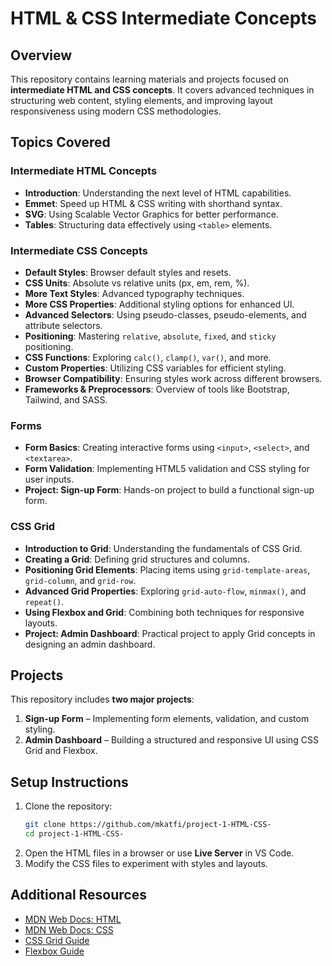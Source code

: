 # HTML & CSS Intermediate Concepts

## Overview
This repository contains learning materials and projects focused on **intermediate HTML and CSS concepts**. It covers advanced techniques in structuring web content, styling elements, and improving layout responsiveness using modern CSS methodologies.

## Topics Covered

### **Intermediate HTML Concepts**
- **Introduction**: Understanding the next level of HTML capabilities.
- **Emmet**: Speed up HTML & CSS writing with shorthand syntax.
- **SVG**: Using Scalable Vector Graphics for better performance.
- **Tables**: Structuring data effectively using `<table>` elements.

### **Intermediate CSS Concepts**
- **Default Styles**: Browser default styles and resets.
- **CSS Units**: Absolute vs relative units (px, em, rem, %).
- **More Text Styles**: Advanced typography techniques.
- **More CSS Properties**: Additional styling options for enhanced UI.
- **Advanced Selectors**: Using pseudo-classes, pseudo-elements, and attribute selectors.
- **Positioning**: Mastering `relative`, `absolute`, `fixed`, and `sticky` positioning.
- **CSS Functions**: Exploring `calc()`, `clamp()`, `var()`, and more.
- **Custom Properties**: Utilizing CSS variables for efficient styling.
- **Browser Compatibility**: Ensuring styles work across different browsers.
- **Frameworks & Preprocessors**: Overview of tools like Bootstrap, Tailwind, and SASS.

### **Forms**
- **Form Basics**: Creating interactive forms using `<input>`, `<select>`, and `<textarea>`.
- **Form Validation**: Implementing HTML5 validation and CSS styling for user inputs.
- **Project: Sign-up Form**: Hands-on project to build a functional sign-up form.

### **CSS Grid**
- **Introduction to Grid**: Understanding the fundamentals of CSS Grid.
- **Creating a Grid**: Defining grid structures and columns.
- **Positioning Grid Elements**: Placing items using `grid-template-areas`, `grid-column`, and `grid-row`.
- **Advanced Grid Properties**: Exploring `grid-auto-flow`, `minmax()`, and `repeat()`.
- **Using Flexbox and Grid**: Combining both techniques for responsive layouts.
- **Project: Admin Dashboard**: Practical project to apply Grid concepts in designing an admin dashboard.

## Projects
This repository includes **two major projects**:
1. **Sign-up Form** – Implementing form elements, validation, and custom styling.
2. **Admin Dashboard** – Building a structured and responsive UI using CSS Grid and Flexbox.

## Setup Instructions
1. Clone the repository:
   ```sh
   git clone https://github.com/mkatfi/project-1-HTML-CSS-
   cd project-1-HTML-CSS-
   ```
2. Open the HTML files in a browser or use **Live Server** in VS Code.
3. Modify the CSS files to experiment with styles and layouts.

## Additional Resources
- [MDN Web Docs: HTML](https://developer.mozilla.org/en-US/docs/Web/HTML)
- [MDN Web Docs: CSS](https://developer.mozilla.org/en-US/docs/Web/CSS)
- [CSS Grid Guide](https://css-tricks.com/snippets/css/complete-guide-grid/)
- [Flexbox Guide](https://css-tricks.com/snippets/css/a-guide-to-flexbox/)
